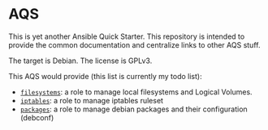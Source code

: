 # AQS

This is yet another Ansible Quick Starter. This repository is intended to
provide the common documentation and centralize links to other AQS stuff.

The target is Debian.
The license is GPLv3.

This AQS would provide (this list is currently my todo list):

- [`filesystems`](https://github.com/quidame/aqs-role-filesystems):
  a role to manage local filesystems and Logical Volumes.
- [`iptables`](https://github.com/quidame/aqs-role-iptables):
  a role to manage iptables ruleset
- [`packages`](https://github.com/quidame/aqs-role-packages):
  a role to manage debian packages and their configuration (debconf)
